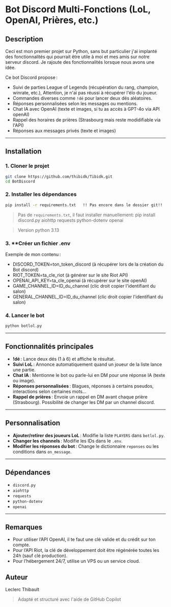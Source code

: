 # Bot Discord Multi-Fonctions (LoL, OpenAI, Prières, etc.)

## Description

Ceci est mon premier projet sur Python, sans but particulier j'ai implanté des fonctionnalités qui pourrait être utile à moi et mes amis sur notre serveur discord. Je rajoute des fonctionnalités lorsque nous avons une idée. 

Ce bot Discord propose :
- Suivi de parties League of Legends (récupération du rang, champion, winrate, etc.), Attention, je n'ai pas réussi à récupérer l'élo du joueur.
- Commandes diverses comme `!dé` pour lancer deux dés aléatoires.
- Réponses personnalisées selon les messages ou mentions.
- Chat IA avec OpenAI (texte et images, si tu as accès à GPT-4o via API openAI)
- Rappel des horaires de prières (Strasbourg mais reste modidifiable via l'API)
- Réponses aux messages privés (texte et images)

---

## Installation

### 1. **Cloner le projet**
```sh
git clone https://github.com/thibidk/Tibidk.git
cd BotDiscord
```

### 2. **Installer les dépendances**
```sh
pip install -r requirements.txt   !! Pas encore dans le dossier git!!
```
> Pas de `requirements.txt`, il faut installer manuellement:
> pip install discord.py aiohttp requests python-dotenv openai

> Version python 3.13

### 3. **Créer un fichier .env

Exemple de mon contenu :

- DISCORD_TOKEN=ton_token_discord (à récupérer lors de la création du Bot discord)
- RIOT_TOKEN=ta_cle_riot (à générer sur le site Riot API)
- OPENAI_API_KEY=ta_cle_openai (à récupérer sur le site openAI)
- GAME_CHANNEL_ID=ID_du_channel (clic droit copier l'identifiant du salon)
- GENERAL_CHANNEL_ID=ID_du_channel (clic droit copier l'identifiant du salon)


### 4. **Lancer le bot**
```sh
python botlol.py
```

---

## Fonctionnalités principales

- **!dé** : Lance deux dés (1 à 6) et affiche le résultat.
- **Suivi LoL** : Annonce automatiquement quand un joueur de la liste lance une partie.
- **Chat IA** : Mentionne le bot ou parle-lui en DM pour une réponse IA (texte ou image).
- **Réponses personnalisées** : Blagues, réponses à certains pseudos, interactions selon certaines mots... 
- **Rappel de prières** : Envoie un rappel en DM avant chaque prière (Strasbourg). Possibilité de changer les DM par un channel discord.

---

## Personnalisation

- **Ajouter/retirer des joueurs LoL** : Modifie la liste `PLAYERS` dans `botlol.py`.
- **Changer les channels** : Modifie les IDs dans le `.env`.
- **Modifier les réponses du bot** : Change le dictionnaire `reponses` ou les conditions dans `on_message`.

---

## Dépendances

- `discord.py`
- `aiohttp`
- `requests`
- `python-dotenv`
- `openai`

---

## Remarques

- Pour utiliser l’API OpenAI, il te faut une clé valide et du crédit sur ton compte.
- Pour l’API Riot, la clé de développement doit être régénérée toutes les 24h (sauf clé production).
- Pour l’hébergement 24/7, utilise un VPS ou un service cloud.


## Auteur
Leclerc Thibault
> Adapté et structuré avec l'aide de GitHub Copilot 
